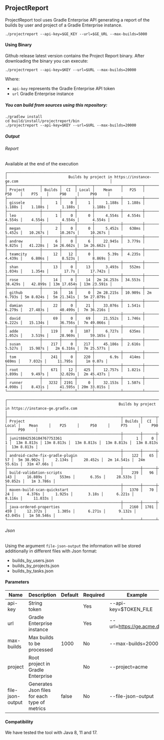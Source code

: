## ProjectReport
ProjectReport tool uses Gradle Enterprise API generating a report of the builds by user and project of a Gradle Enterprise
instance.


```
./projectreport --api-key=$GE_KEY --url=$GE_URL --max-builds=5000
```

#### Using Binary
Github release latest version contains the Project Report binary. After downloading the binary you can execute:
```
./projectreport --api-key=$KEY --url=$URL --max-builds=20000
```
Where:
* `api-key` represents the Gradle Enterprise API token
* `url` Gradle Enterprise instance

##### You can build from sources using this repository:
```
./gradlew install
cd build/install/projectreport/bin
./projectreport --api-key=$KEY --url=$URL --max-builds=20000
```

##### Output
###### Report
Available at the end of the execution
```
┌──────────────────────────────────────────────────────────────────────────────────────────────────────────────────┐
│                            Builds by project in https://instance-ge.com                                          │
├───────────────┬────────┬──────┬───────┬────────────┬─────────┬───────────┬───────────┬─────────────┬─────────────┤
│ Project       │ Builds │  CI  │ Local │    Mean    │   P25   │    P50    │    P75    │     P90     │     P99     │
├───────────────┼────────┼──────┼───────┼────────────┼─────────┼───────────┼───────────┼─────────────┼─────────────┤
│ gissele       │      1 │    0 │     1 │     1.188s │  1.188s │    1.188s │    1.188s │      1.188s │      1.188s │
├───────────────┼────────┼──────┼───────┼────────────┼─────────┼───────────┼───────────┼─────────────┼─────────────┤
│ leo           │      1 │    0 │     0 │     4.554s │  4.554s │    4.554s │    4.554s │      4.554s │      4.554s │
├───────────────┼────────┼──────┼───────┼────────────┼─────────┼───────────┼───────────┼─────────────┼─────────────┤
│ megan         │      2 │    0 │     0 │     5.452s │   638ms │    5.452s │   10.267s │     10.267s │     10.267s │
├───────────────┼────────┼──────┼───────┼────────────┼─────────┼───────────┼───────────┼─────────────┼─────────────┤
│ andrew        │      6 │    0 │     6 │    22.945s │  3.779s │    9.825s │   41.228s │  1m 26.662s │  1m 26.662s │
├───────────────┼────────┼──────┼───────┼────────────┼─────────┼───────────┼───────────┼─────────────┼─────────────┤
│ teamcity      │     12 │   12 │     0 │      5.39s │  4.235s │    4.439s │    6.806s │      8.523s │      8.869s │
├───────────────┼────────┼──────┼───────┼────────────┼─────────┼───────────┼───────────┼─────────────┼─────────────┤
│ shan          │     13 │    0 │    13 │     3.493s │   552ms │    1.034s │    1.354s │       17.7s │     17.742s │
├───────────────┼────────┼──────┼───────┼────────────┼─────────┼───────────┼───────────┼─────────────┼─────────────┤
│ rose          │     14 │    0 │    14 │ 2m 24.253s │ 34.553s │   38.429s │   42.899s │ 13m 17.654s │ 13m 23.591s │
├───────────────┼────────┼──────┼───────┼────────────┼─────────┼───────────┼───────────┼─────────────┼─────────────┤
│ github        │     16 │   16 │     0 │ 2m 28.215s │ 10.909s │ 2m 6.793s │ 5m 8.024s │  5m 21.341s │  5m 27.079s │
├───────────────┼────────┼──────┼───────┼────────────┼─────────┼───────────┼───────────┼─────────────┼─────────────┤
│ damian        │     22 │    0 │    21 │    33.076s │  1.541s │    6.279s │   27.483s │     40.499s │  7m 36.216s │
├───────────────┼────────┼──────┼───────┼────────────┼─────────┼───────────┼───────────┼─────────────┼─────────────┤
│ david         │     69 │    0 │    69 │    21.552s │  1.746s │    6.222s │   15.134s │     36.756s │  7m 49.066s │
├───────────────┼────────┼──────┼───────┼────────────┼─────────┼───────────┼───────────┼─────────────┼─────────────┤
│ adde          │    119 │    0 │   107 │     6.727s │   635ms │    1.052s │    3.519s │     28.969s │     59.165s │
├───────────────┼────────┼──────┼───────┼────────────┼─────────┼───────────┼───────────┼─────────────┼─────────────┤
│ susan         │    217 │    0 │   217 │    45.186s │  2.616s │    5.527s │   15.987s │   2m 6.316s │  7m 25.577s │
├───────────────┼────────┼──────┼───────┼────────────┼─────────┼───────────┼───────────┼─────────────┼─────────────┤
│ tom           │    241 │    0 │   220 │       6.9s │   414ms │     669ms │    7.032s │     11.795s │    1m 0.07s │
├───────────────┼────────┼──────┼───────┼────────────┼─────────┼───────────┼───────────┼─────────────┼─────────────┤
│ root          │    671 │   12 │   425 │    12.757s │  1.821s │    3.899s │    9.497s │     32.029s │  2m 45.437s │
├───────────────┼────────┼──────┼───────┼────────────┼─────────┼───────────┼───────────┼─────────────┼─────────────┤
│ runner        │   3232 │ 2191 │     0 │    32.153s │  1.507s │    4.098s │    8.431s │     41.595s │ 20m 33.015s │
└───────────────┴────────┴──────┴───────┴────────────┴─────────┴───────────┴───────────┴─────────────┴─────────────┘

┌───────────────────────────────────────────────────────────────────────────────────────────────────────────────────────────────────────────────────────────────┐
│                                                   Builds by project in https://instance-ge.gradle.com                                                         │
├────────────────────────────────────────────────────┬────────┬──────┬───────┬─────────────┬────────────┬─────────────┬─────────────┬─────────────┬─────────────┤
│ Project                                            │ Builds │  CI  │ Local │    Mean     │    P25     │     P50     │     P75     │     P90     │     P99     │
├────────────────────────────────────────────────────┼────────┼──────┼───────┼─────────────┼────────────┼─────────────┼─────────────┼─────────────┼─────────────┤
│ junit8842536104767753361                           │      1 │    0 │     1 │  13m 8.813s │ 13m 8.813s │  13m 8.813s │  13m 8.813s │  13m 8.813s │  13m 8.813s │
├────────────────────────────────────────────────────┼────────┼──────┼───────┼─────────────┼────────────┼─────────────┼─────────────┼─────────────┼─────────────┤
│ android-cache-fix-gradle-plugin                    │    122 │   65 │    57 │  5m 38.902s │     2.134s │     20.452s │  2m 14.541s │  24m 55.61s │  31m 47.66s │
├────────────────────────────────────────────────────┼────────┼──────┼───────┼─────────────┼────────────┼─────────────┼─────────────┼─────────────┼─────────────┤
│ build-validation-scripts                           │    239 │   96 │   143 │     16.889s │      553ms │       6.35s │     28.533s │     50.852s │   1m 3.786s │
├────────────────────────────────────────────────────┼────────┼──────┼───────┼─────────────┼────────────┼─────────────┼─────────────┼─────────────┼─────────────┤
│ maven-build-scan-quickstart                        │   1370 │   70 │    24 │      4.376s │     1.925s │       3.18s │      6.221s │      8.116s │     11.033s │
├────────────────────────────────────────────────────┼────────┼──────┼───────┼─────────────┼────────────┼─────────────┼─────────────┼─────────────┼─────────────┤
│ java-ordered-properties                            │   2160 │ 1701 │   459 │     12.372s │     1.305s │      6.271s │      9.132s │     43.045s │  1m 50.546s │
└────────────────────────────────────────────────────┴────────┴──────┴───────┴─────────────┴────────────┴─────────────┴─────────────┴─────────────┴─────────────┘

```
###### Json
Using the argument `file-json-output` the information will be stored additionally in different files with Json format:
* builds_by_users.json
* builds_by_projects.json
* builds_by_tasks.json

#### Parameters

| Name             | Description                                   | Default | Required | Example                   |
|------------------|-----------------------------------------------|---------|----------|---------------------------|
| api-key          | String token                                  |         | Yes      | --api-key=$TOKEN_FILE     |
| url              | Gradle Enterprise instance                    |         | Yes      | --url=https://ge.acme.dev |
| max-builds       | Max builds to be processed                    | 1000    | No       | --max-builds=2000         |
| project          | Root project in Gradle Enterprise             |         | No       | --project=acme            |
| file-json-output | Generates Json files for each type of metrics | false   | No       | --file-json-output        |


#### Compatibility
We have tested the tool with Java 8, 11 and 17.
